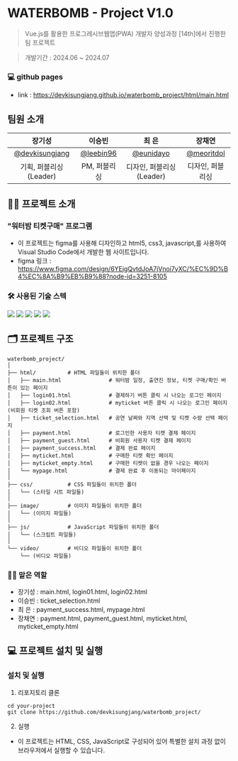 # WATERBOMB - Project V1.0

> Vue.js를 활용한 프로그레시브웹앱(PWA) 개발자 양성과정 [14th]에서 진행한 팀 프로젝트

> 개발기간 : 2024.06 ~ 2024.07

### 💻 github pages

- link : <https://devkisungjang.github.io/waterbomb_project/html/main.html>

## 팀원 소개

| 장기성 | 이승빈 | 최 은 | 장채연 |
| :---: | :---: | :---: | :---: |
|  [@devkisungjang](https://github.com/devkisungjang) | [@leebin96](https://github.com/leebin96) | [@eunidayo](https://github.com/eunidayo) | [@meoritdol](https://github.com/meoritdol) |
| 기획, 퍼블리싱(Leader) | PM, 퍼블리싱 | 디자인, 퍼블리싱(Leader) | 디자인, 퍼블리싱 | 디자인, 퍼블리싱 |

## 💁‍♂️ 프로젝트 소개

### "워터밤 티켓구매" 프로그램

- 이 프로젝트는 figma를 사용해 디자인하고 html5, css3, javascript,를 사용하여 Visual Studio Code에서 개발한 웹 사이트입니다.
- figma 링크 : <https://www.figma.com/design/6YEjgQvtdJoA7jVnoi7yXC/%EC%9D%B4%EC%8A%B9%EB%B9%88?node-id=3251-8105>

### 🛠️ 사용된 기술 스텍

<img src="https://img.shields.io/badge/HTML5-E34F26?style=flat&logo=HTML5&logoColor=white"> <img src="https://img.shields.io/badge/CSS3-1572B6?style=flat&logo=CSS3&logoColor=white"> <img src="https://img.shields.io/badge/Javascript-F7DF1E?style=flat&logo=Javascript&logoColor=white"> <img src="https://img.shields.io/badge/Bootstrap-7952B3?style=flat&logo=Bootstrap&logoColor=white"> <img src="https://img.shields.io/badge/Figma-F24E1E?style=flat&logo=Figma&logoColor=white">
## 🗂️ 프로젝트 구조

```
waterbomb_project/
│
├── html/          # HTML 파일들이 위치한 폴더
│   ├── main.html               # 워터밤 일정, 출연진 정보, 티켓 구매/확인 버튼이 있는 페이지
│   ├── login01.html            # 결제하기 버튼 클릭 시 나오는 로그인 페이지
│   ├── login02.html            # myticket 버튼 클릭 시 나오는 로그인 페이지 (비회원 티켓 조회 버튼 포함)
│   ├── ticket_selection.html   # 공연 날짜와 지역 선택 및 티켓 수량 선택 페이지
│   ├── payment.html            # 로그인한 사용자 티켓 결제 페이지
│   ├── payment_guest.html      # 비회원 사용자 티켓 결제 페이지
│   ├── payment_success.html    # 결제 완료 페이지
│   ├── myticket.html           # 구매한 티켓 확인 페이지
│   ├── myticket_empty.html     # 구매한 티켓이 없을 경우 나오는 페이지
│   └── mypage.html             # 결제 완료 후 이동되는 마이페이지
│
├── css/           # CSS 파일들이 위치한 폴더
│   └── (스타일 시트 파일들)
│
├── image/         # 이미지 파일들이 위치한 폴더
│   └── (이미지 파일들)
│
├── js/            # JavaScript 파일들이 위치한 폴더
│   └── (스크립트 파일들)
│
└── video/         # 비디오 파일들이 위치한 폴더
    └── (비디오 파일들)
```

### 💁‍♂️ 맡은 역할
- 장기성 : main.html, login01.html, login02.html
- 이승빈 : ticket_selection.html
- 최 은 : payment_success.html, mypage.html 
- 장채연 : payment.html, payment_guest.html, myticket.html, myticket_empty.html

## 💻 프로젝트 설치 및 실행

### 설치 및 실행

1. 리포지토리 클론

```
cd your-project
git clone https://github.com/devkisungjang/waterbomb_project/
```

2. 실행

- 이 프로젝트는 HTML, CSS, JavaScript로 구성되어 있어 특별한 설치 과정 없이 브라우저에서 실행할 수 있습니다.


    
